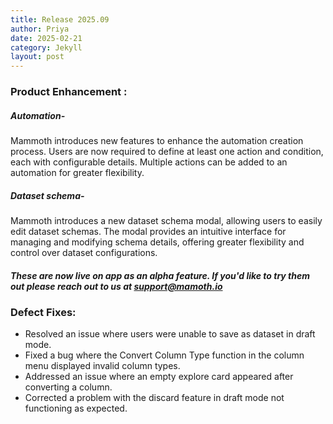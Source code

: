 ```yaml
---
title: Release 2025.09
author: Priya
date: 2025-02-21
category: Jekyll
layout: post
---
```

### Product Enhancement :
##### Automation-
Mammoth introduces new features to enhance the automation creation process. Users are now required to define at least one action and condition, each with configurable details. Multiple actions can be added to an automation for greater flexibility.
##### Dataset schema- 
Mammoth introduces a new dataset schema modal, allowing users to easily edit dataset schemas. The modal provides an intuitive interface for managing and modifying schema details, offering greater flexibility and control over dataset configurations.
##### These are now live on app as an alpha feature. If you'd like to try them out please reach out to us at [support@mamoth.io](mailto:support@mamoth.io)

### Defect Fixes:
* Resolved an issue where users were unable to save as dataset in draft mode.
* Fixed a bug where the Convert Column Type function in the column menu displayed invalid column types.
* Addressed an issue where an empty explore card appeared after converting a column.
* Corrected a problem with the discard feature in draft mode not functioning as expected.
